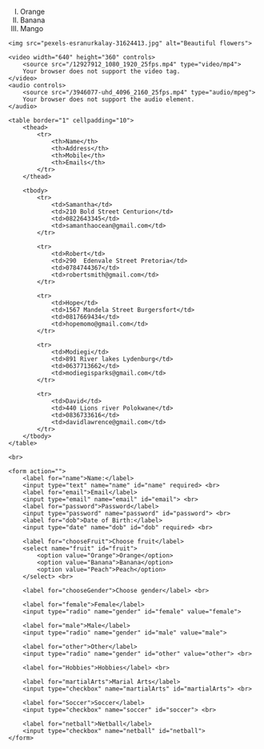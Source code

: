 <!DOCTYPE html>
<html lang="en">
<head>
    <meta charset="UTF-8">
    <meta name="viewport" content="width=device-width, initial-scale=1.0">
    <title>Second Assignment</title>
</head>
<body>
    <style>
        table {
          border-collapse: collapse;
        }
      </style>
    <ol type="I">
        <li>Orange</li>
        <li>Banana</li>
        <li>Mango</li>
    </ol>

    <img src="pexels-esranurkalay-31624413.jpg" alt="Beautiful flowers">

    <video width="640" height="360" controls>
        <source src="/12927912_1080_1920_25fps.mp4" type="video/mp4">  
        Your browser does not support the video tag.
    </video>
    <audio controls>
        <source src="/3946077-uhd_4096_2160_25fps.mp4" type="audio/mpeg">
        Your browser does not support the audio element.
    </audio>

    <table border="1" cellpadding="10">
        <thead>
            <tr>
                <th>Name</th>
                <th>Address</th>
                <th>Mobile</th>
                <th>Emails</th>
            </tr>
        </thead>
        
        <tbody>
            <tr>
                <td>Samantha</td>
                <td>210 Bold Street Centurion</td>
                <td>0822643345</td>
                <td>samanthaocean@gmail.com</td>
            </tr>

            <tr>
                <td>Robert</td>
                <td>290  Edenvale Street Pretoria</td>
                <td>0784744367</td>
                <td>robertsmith@gmail.com</td>
            </tr>

            <tr>
                <td>Hope</td>
                <td>1567 Mandela Street Burgersfort</td>
                <td>0817669434</td>
                <td>hopemomo@gmail.com</td>
            </tr>

            <tr>
                <td>Modiegi</td>
                <td>891 River lakes Lydenburg</td>
                <td>0637713662</td>
                <td>modiegisparks@gmail.com</td>
            </tr>

            <tr>
                <td>David</td>
                <td>440 Lions river Polokwane</td>
                <td>0836733616</td>
                <td>davidlawrence@gmail.com</td>
            </tr>
        </tbody>
    </table>

    <br>

    <form action="">
        <label for="name">Name:</label>
        <input type="text" name="name" id="name" required> <br>
        <label for="email">Email</label>
        <input type="email" name="email" id="email"> <br>
        <label for="password">Password</label>
        <input type="password" name="password" id="password"> <br>
        <label for="dob">Date of Birth:</label>
        <input type="date" name="dob" id="dob" required> <br>

        <label for="chooseFruit">Choose fruit</label>
        <select name="fruit" id="fruit">
            <option value="Orange">Orange</option>
            <option value="Banana">Banana</option>
            <option value="Peach">Peach</option>
        </select> <br>

        <label for="chooseGender">Choose gender</label> <br>

        <label for="female">Female</label>
        <input type="radio" name="gender" id="female" value="female">

        <label for="male">Male</label>
        <input type="radio" name="gender" id="male" value="male">

        <label for="other">Other</label>
        <input type="radio" name="gender" id="other" value="other"> <br>

        <label for="Hobbies">Hobbies</label> <br>

        <label for="martialArts">Marial Arts</label>
        <input type="checkbox" name="martialArts" id="martialArts"> <br>

        <label for="Soccer">Soccer</label>
        <input type="checkbox" name="soccer" id="soccer"> <br>

        <label for="netball">Netball</label>
        <input type="checkbox" name="netball" id="netball">
    </form>
</body>
</html>
